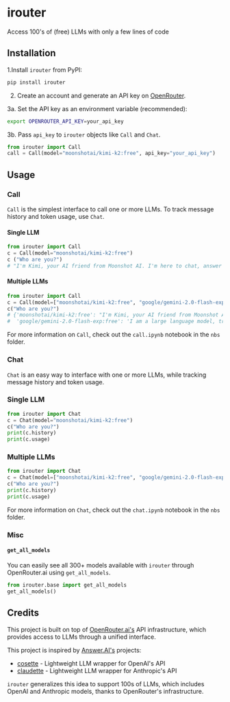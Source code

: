 # irouter
Access 100's of (free) LLMs with only a few lines of code

## Installation

1.Install `irouter` from PyPI:

```bash
pip install irouter
```

2. Create an account and generate an API key on [OpenRouter](https://openrouter.ai/settings/keys).

3a. Set the API key as an environment variable (recommended):

```bash
export OPENROUTER_API_KEY=your_api_key
```

3b. Pass `api_key` to `irouter` objects like `Call` and `Chat`.

```python
from irouter import Call
call = Call(model="moonshotai/kimi-k2:free", api_key="your_api_key")
```

## Usage

### Call

`Call` is the simplest interface to call one or more LLMs. To track message history and token usage, use `Chat`. 

#### Single LLM
```python
from irouter import Call
c = Call(model="moonshotai/kimi-k2:free")
c ("Who are you?")
# "I'm Kimi, your AI friend from Moonshot AI. I'm here to chat, answer your questions, and help you out whenever you need it."
```

#### Multiple LLMs
```python
from irouter import Call
c = Call(model=["moonshotai/kimi-k2:free", "google/gemini-2.0-flash-exp:free"])
c("Who are you?")
# {'moonshotai/kimi-k2:free': "I'm Kimi, your AI friend from Moonshot AI. I'm here to chat, answer your questions, and help you out whenever you need it.",
#  'google/gemini-2.0-flash-exp:free': 'I am a large language model, trained by Google.\n'}
```

For more information on `Call`, check out the `call.ipynb` notebook in the `nbs` folder.

### Chat

`Chat` is an easy way to interface with one or more LLMs, while tracking message history and token usage.

### Single LLM

```python
from irouter import Chat
c = Chat(model="moonshotai/kimi-k2:free")
c("Who are you?")
print(c.history)
print(c.usage)
```

### Multiple LLMs

```python
from irouter import Chat
c = Chat(model=["moonshotai/kimi-k2:free", "google/gemini-2.0-flash-exp:free"])
c("Who are you?")
print(c.history)
print(c.usage)
```

For more information on `Chat`, check out the `chat.ipynb` notebook in the `nbs` folder.

### Misc

#### `get_all_models`

You can easily see all 300+ models available with `irouter` through OpenRouter.ai using `get_all_models`.

```python
from irouter.base import get_all_models
get_all_models()
```

## Credits

This project is built on top of [OpenRouter.ai's](https://openrouter.ai) API infrastructure, which provides access to LLMs through a unified interface.

This project is inspired by [Answer.AI's](https://www.answer.ai) projects:
- [cosette](https://github.com/AnswerDotAI/cosette) - Lightweight LLM wrapper for OpenAI's API
- [claudette](https://github.com/AnswerDotAI/claudette) - Lightweight LLM wrapper for Anthropic's API

`irouter` generalizes this idea to support 100s of LLMs, which includes OpenAI and Anthropic models, thanks to OpenRouter's infrastructure.
